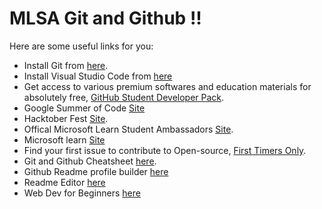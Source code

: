 # MLSA Git and Github !!

Here are some useful links for you:

- Install Git from [here](https://git-scm.com/downloads?wt.mc_id=studentamb_315821).
- Install Visual Studio Code from [here](https://code.visualstudio.com/?wt.mc_id=studentamb_315821)
- Get access to various premium softwares and education materials for absolutely free, [GitHub Student Developer Pack](https://education.github.com/students?wt.mc_id=studentamb_315821).
- Google Summer of Code [Site](https://summerofcode.withgoogle.com/)
- Hacktober Fest [Site](https://hacktoberfest.com/).
- Offical Microsoft Learn Student Ambassadors [Site](https://studentambassadors.microsoft.com?wt.mc_id=studentamb_315821).
- Microsoft learn [Site](https://learn.microsoft.com/en-in/?wt.mc_id=studentamb_315821)
- Find your first issue to contribute to Open-source, [First Timers Only](https://www.firsttimersonly.com/).
- Git and Github Cheatsheet [here](https://github.com/EshanTrivedi21/Git-CheatSheet).
- Github Readme profile builder [here](https://rahuldkjain.github.io/gh-profile-readme-generator/)
- Readme Editor [here](https://readme.so/editor)
- Web Dev for Beginners [here](https://microsoft.github.io/Web-Dev-For-Beginners/)
